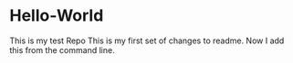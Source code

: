 # Hello-World
This is my test Repo
This is my first set of changes to readme.
Now I add this from the command line.
